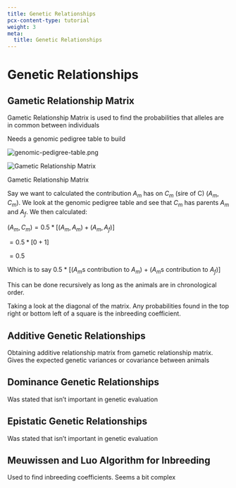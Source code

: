 ```yaml
---
title: Genetic Relationships
pcx-content-type: tutorial
weight: 3
meta:
  title: Genetic Relationships
---
```


# Genetic Relationships
## Gametic Relationship Matrix

Gametic Relationship Matrix is used to find the probabilities that alleles are in common between individuals

Needs a genomic pedigree table to build

![genomic-pedigree-table.png](../media/genomic-pedigree-table.png)

![Gametic Relationship Matrix](../media/gametic-relationship.png)

Gametic Relationship Matrix

Say we want to calculated the contribution $A_m$ has on $C_m$ (sire of C) ($A_m,C_m$). We look at the genomic pedigree table and see that $C_m$ has parents $A_m$ and $A_f$. We then calculated:

$(A_m,C_m)=0.5*[(A_m,A_m)+(A_m,A_f)]$

$= 0.5 * [0 + 1]$

$= 0.5$

Which is to say 0.5 * [($A_m$s contribution to $A_m$) + ($A_m$s contribution to $A_f)]$

This can be done recursively as long as the animals are in chronological order.

Taking a look at the diagonal of the matrix. Any probabilities found in the top right or bottom left of a square is the inbreeding coefficient.

## Additive Genetic Relationships

Obtaining additive relationship matrix from gametic relationship matrix. Gives the expected genetic variances or covariance between animals

## Dominance Genetic Relationships

Was stated that isn’t important in genetic evaluation

## Epistatic Genetic Relationships

Was stated that isn’t important in genetic evaluation

## Meuwissen and Luo Algorithm for Inbreeding

Used to find inbreeding coefficients. Seems a bit complex